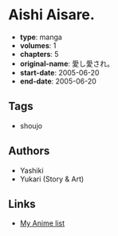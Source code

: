 # Aishi Aisare.

-   **type**: manga
-   **volumes**: 1
-   **chapters**: 5
-   **original-name**: 愛し愛され。
-   **start-date**: 2005-06-20
-   **end-date**: 2005-06-20

## Tags

-   shoujo

## Authors

-   Yashiki
-   Yukari (Story & Art)

## Links

-   [My Anime list](https://myanimelist.net/manga/12502/Aishi_Aisare)
